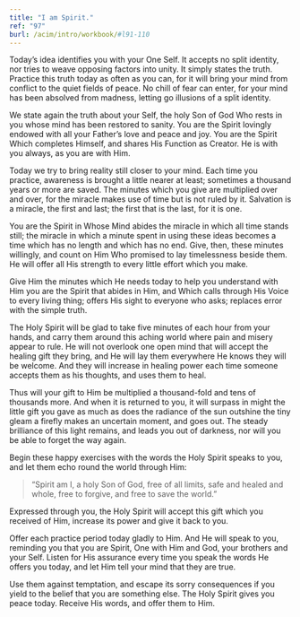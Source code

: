 ```yaml
---
title: "I am Spirit."
ref: "97"
burl: /acim/intro/workbook/#l91-110
---
```


Today’s idea identifies you with your One Self. It accepts no split
identity, nor tries to weave opposing factors into unity. It simply
states the truth. Practice this truth today as often as you can, for it
will bring your mind from conflict to the quiet fields of peace. No
chill of fear can enter, for your mind has been absolved from madness,
letting go illusions of a split identity.

We state again the truth about your Self, the holy Son of God Who rests
in you whose mind has been restored to sanity. You are the Spirit
lovingly endowed with all your Father’s love and peace and joy. You are
the Spirit Which completes Himself, and shares His Function as Creator.
He is with you always, as you are with Him.

Today we try to bring reality still closer to your mind. Each time you
practice, awareness is brought a little nearer at least; sometimes a
thousand years or more are saved. The minutes which you give are
multiplied over and over, for the miracle makes use of time but is not
ruled by it. Salvation is a miracle, the first and last; the first that
is the last, for it is one.

You are the Spirit in Whose Mind abides the miracle in which all time
stands still; the miracle in which a minute spent in using these ideas
becomes a time which has no length and which has no end. Give, then,
these minutes willingly, and count on Him Who promised to lay
timelessness beside them. He will offer all His strength to every little
effort which you make.

Give Him the minutes which He needs today to help you understand with
Him you are the Spirit that abides in Him, and Which calls through His
Voice to every living thing; offers His sight to everyone who asks;
replaces error with the simple truth.

The Holy Spirit will be glad to take five minutes of each hour from your
hands, and carry them around this aching world where pain and misery
appear to rule. He will not overlook one open mind that will accept the
healing gift they bring, and He will lay them everywhere He knows they
will be welcome. And they will increase in healing power each time
someone accepts them as his thoughts,
and uses them to heal.

Thus will your gift to Him be multiplied a thousand-fold and tens of
thousands more. And when it is returned to you, it will surpass in might
the little gift you gave as much as does the radiance of the sun
outshine the tiny gleam a firefly makes an uncertain moment, and goes
out. The steady brilliance of this light remains, and leads you out of
darkness, nor will you be able to forget the way again.

Begin these happy exercises with the words the Holy Spirit speaks to
you, and let them echo round the world through Him:

> “Spirit am I, a holy Son of God,
> free of all limits, safe and healed and whole,
> free to forgive, and free to save the world.”

Expressed through you, the Holy Spirit will accept this gift which you
received of Him, increase its power and give it back to you.

Offer each practice period today gladly to Him. And He will speak to
you, reminding you that you are Spirit, One with Him and God, your
brothers and your Self. Listen for His assurance every time you speak
the words He offers you today, and let Him tell your mind that they are
true.

Use them against temptation, and escape its sorry consequences if you
yield to the belief that you are something else. The Holy Spirit gives
you peace today. Receive His words, and offer them to Him.

